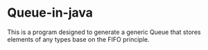 # Queue-in-java
 This is a program designed to generate a generic Queue that stores elements of  any types base on the FIFO principle.
